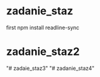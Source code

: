 # zadanie_staz
first 
npm install readline-sync
# zadanie_staz2
"# zadaie_staz3" 
"# zadanie_staz4" 
